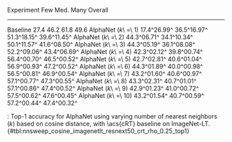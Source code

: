 Experiment                     Few         Med.         Many      Overall
---------------------  -----------  -----------  -----------  -----------
Baseline                      27.4         46.2         61.8         49.6
AlphaNet (_k_\ =\ 1)   17.4^26.99^  36.5^16.97^  51.3^18.15^  39.6^11.45^
AlphaNet (_k_\ =\ 2)   44.3^06.71^  34.1^10.34^  50.1^11.57^  41.6^08.50^
AlphaNet (_k_\ =\ 3)   44.3^05.19^  36.1^08.08^  52.2^09.06^  43.4^06.69^
AlphaNet (_k_\ =\ 4)   42.3^02.12^  39.8^00.74^  56.4^00.70^  46.5^00.52^
AlphaNet (_k_\ =\ 5)   42.7^02.81^  40.6^01.04^  56.9^00.93^  47.2^00.52^
AlphaNet (_k_\ =\ 6)   44.3^01.89^  40.0^00.98^  56.5^00.81^  46.9^00.54^
AlphaNet (_k_\ =\ 7)   43.2^01.60^  40.6^00.97^  57.1^00.77^  47.3^00.55^
AlphaNet (_k_\ =\ 8)   43.3^02.31^  40.7^01.01^  57.1^00.86^  47.4^00.52^
AlphaNet (_k_\ =\ 9)   42.9^01.23^  41.0^00.72^  57.5^00.62^  47.6^00.45^
AlphaNet (_k_\ =\ 10)  43.2^01.54^  40.7^00.59^  57.2^00.44^  47.4^00.32^

: Top-1 accuracy for AlphaNet using varying number of nearest neighbors (_k_) based on cosine distance, with \acs{cRT} baseline on ImageNet-LT. {#tbl:nnsweep_cosine_imagenetlt_resnext50_crt_rho_0.25_top1}
